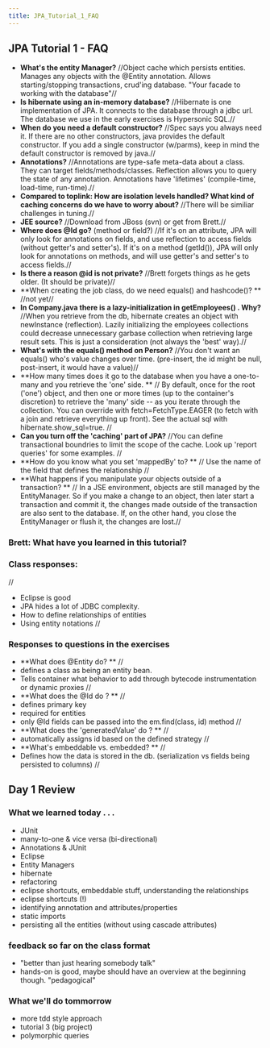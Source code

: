 ```yaml
---
title: JPA_Tutorial_1_FAQ
---
```

## JPA Tutorial 1 - FAQ
 * **What's the entity Manager?**  //Object cache which persists entities.  Manages any objects with the @Entity annotation.  Allows starting/stopping transactions, crud'ing database.  "Your facade to working with the database"//
* **Is hibernate using an in-memory database?**  //Hibernate is one implementation of JPA.  It connects to the database through a jdbc url.  The database we use in the early exercises is Hypersonic SQL.//
* **When do you need a default constructor?**  //Spec says you always need it.  If there are no other constructors, java provides the default constructor.  If you add a single constructor (w/parms), keep in mind the default constructor is removed by java.// 
* **Annotations?**  //Annotations are type-safe meta-data about a class.  They can target fields/methods/classes.  Reflection allows you to query the state of any annotation.  Annotations have 'lifetimes' (compile-time, load-time, run-time).//
* **Compared to toplink:  How are isolation levels handled? What kind of caching concerns do we have to worry about?**  //There will be similiar challenges in tuning.//
* **JEE source?**  //Download from JBoss (svn) or get from Brett.//
* **Where does @Id go?**  (method or field?) //If it's on an attribute, JPA will only look for annotations on fields, and use reflection to access fields (without getter's and setter's).  If it's on a method (getId()), JPA will only look for annotations on methods, and will use getter's and setter's to access fields.//
* **Is there a reason @id is not private?**  //Brett forgets things as he gets older. (It should be private)//
* **When creating the job class, do we need equals() and hashcode()? **  //not yet//
* **In Company.java there is a lazy-initialization in getEmployees() .  Why?**  //When you retrieve from the db, hibernate creates an object with newInstance (reflection).  Lazily initializing the employees collections could decrease unnecessary garbase collection when retrieving large result sets.  This is just a consideration (not always the 'best' way).//
* **What's with the equals() method on Person?**  //You don't want an equals() who's value changes over time.  (pre-insert, the id might be null, post-insert, it would have a value)//
* **How many times does it go to the database when you have a one-to-many and you retrieve the 'one' side. **  // By default, once for the root ('one') object, and then one or more times (up to the container's discretion) to retrieve the 'many' side -- as you iterate through the collection.  You can override with fetch=FetchType.EAGER (to fetch with a join and retrieve everything up front).  See the actual sql with hibernate.show_sql=true. //
* **Can you turn off the 'caching' part of JPA?** //You can define transactional boundries to limit the scope of the cache.  Look up 'report queries' for some examples. //
* **How do you know what you set 'mappedBy' to? ** // Use the name of the field that defines the relationship //
* **What happens if you manipulate your objects outside of a transaction? ** // In a JSE environment, objects are still managed by the EntityManager. So if you make a change to an object, then later start a transaction and commit it, the changes made outside of the transaction are also sent to the database. If, on the other hand, you close the EntityManager or flush it, the changes are lost.//

### Brett: What have you learned in this tutorial? 
### Class responses:
//
* Eclipse is good
* JPA hides a lot of JDBC complexity. 
* How to define relationships of entities
* Using entity notations
//

### Responses to questions in the exercises 
* **What does @Entity do? **
//
* defines a class as being an entity bean.
* Tells container what behavior to add through bytecode instrumentation or dynamic proxies
//
* **What does the @Id do ? **
//
* defines primary key
* required for entities
* only @Id fields can be passed into the em.find(class, id) method
//
* **What does the 'generatedValue' do ? **
//
* automatically assigns id based on the defined strategy
//
* **What's embeddable vs. embedded? **
//
* Defines how the data is stored in the db.  (serialization vs fields being persisted to columns)
//


## Day 1 Review 
### What we learned today . . .
* JUnit
* many-to-one & vice versa (bi-directional)
* Annotations & JUnit
* Eclipse
* Entity Managers
* hibernate
* refactoring
* eclipse shortcuts, embeddable stuff, understanding the relationships
* eclipse shortcuts (!)
* identifying annotation and attributes/properties
* static imports
* persisting all the entities (without using cascade attributes)

### feedback so far on the class format
* "better than just hearing somebody talk"
* hands-on is good, maybe should have an overview at the beginning though.  "pedagogical"
 
### What we'll do tommorrow
* more tdd style approach
* tutorial 3 (big project)
* polymorphic queries
